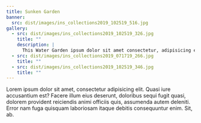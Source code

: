 ```yaml
---
title: Sunken Garden
banner:
  src: dist/images/ins_collections2019_102519_516.jpg
gallery:
  - src: dist/images/ins_collections2019_102519_326.jpg
    title: ""
    description: |
      This Water Garden ipsum dolor sit amet consectetur, adipisicing elit.
  - src: dist/images/ins_collections2019_071719_266.jpg
    title: ""
  - src: dist/images/ins_collections2019_102519_346.jpg
    title: ""
---
```


Lorem ipsum dolor sit amet, consectetur adipisicing elit. Quasi iure accusantium est? Facere illum eius deserunt, doloribus sequi fugit quasi, dolorem provident reiciendis animi officiis quis, assumenda autem deleniti. Error nam fuga quisquam laboriosam itaque debitis consequuntur enim. Sit, ab.